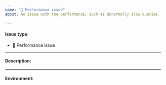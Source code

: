 ```yaml
---
name: "🐌 Performance issue"
about: An issue with the performance, such as abnormally slow queries.

---
```


#### Issue type:

- :snail: Performance issue <!--Don't change this issue type!-->

____
#### Description:

<!--A clear and concise description of what the issue is.-->

____
#### Environment:

<!--Output of the `comunica-sparql -v` command.-->
<!--If running in a development environment, this must be the output of `node ./packages/actor-init-sparql/bin/query.js -v`-->